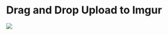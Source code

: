 Drag and Drop Upload to Imgur
=============================

<img src="http://i.imgur.com/0sSU35X.png" />
